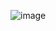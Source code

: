 ![image](https://private-user-images.githubusercontent.com/146913704/425794522-00b37171-5494-4f60-9585-8e01c23faf00.png?jwt=eyJhbGciOiJIUzI1NiIsInR5cCI6IkpXVCJ9.eyJpc3MiOiJnaXRodWIuY29tIiwiYXVkIjoicmF3LmdpdGh1YnVzZXJjb250ZW50LmNvbSIsImtleSI6ImtleTUiLCJleHAiOjE3NDI3MDEwMjAsIm5iZiI6MTc0MjcwMDcyMCwicGF0aCI6Ii8xNDY5MTM3MDQvNDI1Nzk0NTIyLTAwYjM3MTcxLTU0OTQtNGY2MC05NTg1LThlMDFjMjNmYWYwMC5wbmc_WC1BbXotQWxnb3JpdGhtPUFXUzQtSE1BQy1TSEEyNTYmWC1BbXotQ3JlZGVudGlhbD1BS0lBVkNPRFlMU0E1M1BRSzRaQSUyRjIwMjUwMzIzJTJGdXMtZWFzdC0xJTJGczMlMkZhd3M0X3JlcXVlc3QmWC1BbXotRGF0ZT0yMDI1MDMyM1QwMzMyMDBaJlgtQW16LUV4cGlyZXM9MzAwJlgtQW16LVNpZ25hdHVyZT03NjkxOTIwNTU5MGY4MTk4MzM0YzUxZGYzZDliMDc2YjQ4OWU1MjdjYmM4ODEyNTlmMzY3MTBkMzNmYzhiMDRkJlgtQW16LVNpZ25lZEhlYWRlcnM9aG9zdCJ9.jue8dPl5_fvzJDLSxVTth94Sy5cAs8wupziFce1WMOw)
